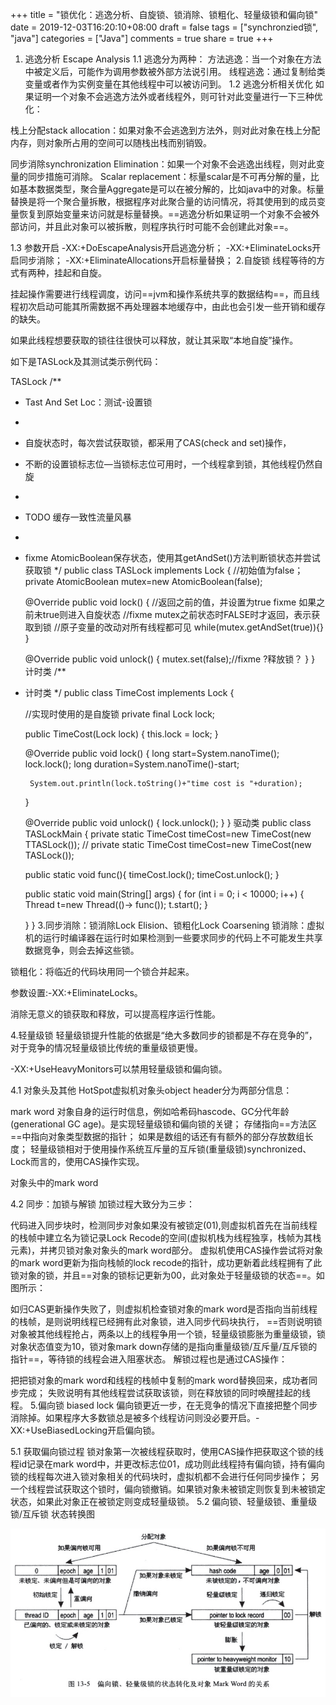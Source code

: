 +++
title = "锁优化：逃逸分析、自旋锁、锁消除、锁粗化、轻量级锁和偏向锁"
date = 2019-12-03T16:20:10+08:00
draft = false
tags = ["synchronzied锁", "java"]
categories = ["Java"]
comments = true
share = true
+++


1. 逃逸分析 Escape Analysis
1.1 逃逸分为两种：
方法逃逸：当一个对象在方法中被定义后，可能作为调用参数被外部方法说引用。
线程逃逸：通过复制给类变量或者作为实例变量在其他线程中可以被访问到。
1.2 逃逸分析相关优化
如果证明一个对象不会逃逸方法外或者线程外，则可针对此变量进行一下三种优化：

栈上分配stack allocation：如果对象不会逃逸到方法外，则对此对象在栈上分配内存，则对象所占用的空间可以随栈出栈而别销毁。

同步消除synchronization Elimination：如果一个对象不会逃逸出线程，则对此变量的同步措施可消除。
Scalar replacement：标量scalar是不可再分解的量，比如基本数据类型，聚合量Aggregate是可以在被分解的，比如java中的对象。标量替换是将一个聚合量拆散，根据程序对此聚合量的访问情况，将其使用到的成员变量恢复到原始变量来访问就是标量替换。==逃逸分析如果证明一个对象不会被外部访问，并且此对象可以被拆散，则程序执行时可能不会创建此对象==。

1.3 参数开启
-XX:+DoEscapeAnalysis开启逃逸分析；
-XX:+EliminateLocks开启同步消除；
-XX:+EliminateAllocations开启标量替换；
2.自旋锁
线程等待的方式有两种，挂起和自旋。

挂起操作需要进行线程调度，访问==jvm和操作系统共享的数据结构==，而且线程初次启动可能其所需数据不再处理器本地缓存中，由此也会引发一些开销和缓存的缺失。

如果此线程想要获取的锁往往很快可以释放，就让其采取“本地自旋”操作。

如下是TASLock及其测试类示例代码：

TASLock
/**
 * Tast And Set Loc：测试-设置锁
 *
 * 自旋状态时，每次尝试获取锁，都采用了CAS(check and set)操作，
 * 不断的设置锁标志位—当锁标志位可用时，一个线程拿到锁，其他线程仍然自旋
 *
 * TODO 缓存一致性流量风暴
 *
 * fixme AtomicBoolean保存状态，使用其getAndSet()方法判断锁状态并尝试获取锁
 */
public class TASLock implements Lock {
    //初始值为false；
    private AtomicBoolean mutex=new AtomicBoolean(false);


    @Override
    public void lock() {
        //返回之前的值，并设置为true fixme 如果之前未true则进入自旋状态
        //fixme mutex之前状态时FALSE时才返回，表示获取到锁
        //原子变量的改动对所有线程都可见
        while(mutex.getAndSet(true)){}
    }
    
    @Override
    public void unlock() {
        mutex.set(false);//fixme ?释放锁？
    }
}
计时类
/**
 * 计时类
 */
public class TimeCost implements Lock {

    //实现时使用的是自旋锁
    private final Lock lock;

    public TimeCost(Lock lock) {
        this.lock = lock;
    }

    @Override
    public void lock() {
        long start=System.nanoTime();
        lock.lock();
        long duration=System.nanoTime()-start;

        System.out.println(lock.toString()+"time cost is "+duration);
    }

    @Override
    public void unlock() {
        lock.unlock();
    }
}
驱动类
public class TASLockMain {
    private static TimeCost timeCost=new TimeCost(new TTASLock());
//  private static TimeCost timeCost=new TimeCost(new TASLock());

    public static void func(){
        timeCost.lock();
        timeCost.unlock();
    }

    public static void main(String[] args) {
        for (int i = 0; i < 10000; i++) {
            Thread t=new Thread(()-> func());
            t.start();
        }

    }
}
3.同步消除：锁消除Lock Elision、锁粗化Lock Coarsening
锁消除：虚拟机的运行时编译器在运行时如果检测到一些要求同步的代码上不可能发生共享数据竞争，则会去掉这些锁。

锁粗化：将临近的代码块用同一个锁合并起来。

参数设置:-XX:+EliminateLocks。

消除无意义的锁获取和释放，可以提高程序运行性能。

4.轻量级锁
轻量级锁提升性能的依据是“绝大多数同步的锁都是不存在竞争的”，对于竞争的情况轻量级锁比传统的重量级锁更慢。

-XX:+UseHeavyMonitors可以禁用轻量级锁和偏向锁。

4.1 对象头及其他
HotSpot虚拟机对象头object header分为两部分信息：

mark word 对象自身的运行时信息，例如哈希码hascode、GC分代年龄(generational GC age)。是实现轻量级锁和偏向锁的关键；
存储指向==方法区==中指向对象类型数据的指针；
如果是数组的话还有有额外的部分存放数组长度；
轻量级锁相对于使用操作系统互斥量的互斥锁(重量级锁)synchronized、Lock而言的，使用CAS操作实现。

对象头中的mark word

4.2 同步：加锁与解锁
加锁过程大致分为三步：

代码进入同步块时，检测同步对象如果没有被锁定(01),则虚拟机首先在当前线程的栈帧中建立名为锁记录Lock Recode的空间(虚拟机栈为线程独享，栈帧为其栈元素)，并拷贝锁对象对象头的mark word部分。
虚拟机使用CAS操作尝试将对象的mark word更新为指向栈帧的lock recode的指针，成功更新着此线程拥有了此锁对象的锁，并且==对象的锁标记更新为00，此对象处于轻量级锁的状态==。如图所示：

如归CAS更新操作失败了，则虚拟机检查锁对象的mark word是否指向当前线程的栈帧，是则说明线程已经拥有此对象锁，进入同步代码块执行， ==否则说明锁对象被其他线程抢占，两条以上的线程争用一个锁，轻量级锁膨胀为重量级锁，锁对象状态值变为10，锁对象mark down存储的是指向重量级锁/互斥量/互斥锁的指针==，等待锁的线程会进入阻塞状态。
解锁过程也是通过CAS操作：

把把锁对象的mark word和线程的栈帧中复制的mark word替换回来，成功者同步完成；
失败说明有其他线程尝试获取该锁，则在释放锁的同时唤醒挂起的线程。
5.偏向锁 biased lock
偏向锁更近一步，在无竞争的情况下直接把整个同步消除掉。如果程序大多数锁总是被多个线程访问则没必要开启。-XX:+UseBiasedLocking开启偏向锁。

5.1 获取偏向锁过程
锁对象第一次被线程获取时，使用CAS操作把获取这个锁的线程id记录在mark word中，并更改标志位01，成功则此线程持有偏向锁，持有偏向锁的线程每次进入锁对象相关的代码块时，虚拟机都不会进行任何同步操作；
另一个线程尝试获取这个锁时，偏向锁撤销。如果锁对象未被锁定则恢复到未被锁定状态，如果此对象正在被锁定则变成轻量级锁。
5.2 偏向锁、轻量级锁、重量级锁/互斥锁 状态转换图

![](.java-synchronzied-lock/images/e39b27df.png)